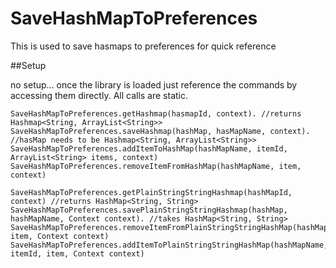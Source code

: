 # SaveHashMapToPreferences
This is used to save hasmaps to preferences for quick reference


##Setup

no setup... once the library is loaded just reference the commands by accessing them directly.  All calls are static.

	SaveHashMapToPreferences.getHashmap(hasmapId, context). //returns Hashmap<String, ArrayList<String>>
	SaveHashMapToPreferences.saveHashmap(hashMap, hasMapName, context). //hasMap needs to be Hashmap<String, ArrayList<String>>
	SaveHashMapToPreferences.addItemToHashMap(hashMapName, itemId, ArrayList<String> items, context)
	SaveHashMapToPreferences.removeItemFromHashMap(hashMapName, item, context)
	
	SaveHashMapToPreferences.getPlainStringStringHashmap(hashMapId, context) //returns HashMap<String, String>
	SaveHashMapToPreferences.savePlainStringStringHashmap(hashMap, hashMapName, Context context). //takes HashMap<String, String>
	SaveHashMapToPreferences.removeItemFromPlainStringStringHashMap(hashMapId, item, Context context)
	SaveHashMapToPreferences.addItemToPlainStringStringHashMap(hashMapName, itemId, item, Context context)
        





	